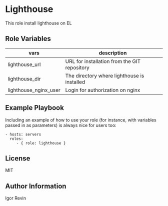 Lighthouse
=========

This role install lighthouse on EL


Role Variables
--------------

| vars | description |
|-----------|-----------------|
| lighthouse_url | URL for installation from the GIT repository |
| lighthouse_dir | The directory where lighthouse is installed |
| lighthouse_nginx_user | Login for authorization on nginx |

Example Playbook
----------------

Including an example of how to use your role (for instance, with variables passed in as parameters) is always nice for users too:

    - hosts: servers
      roles:
         - { role: lighthouse }

License
-------

MIT

Author Information
------------------

Igor Revin
